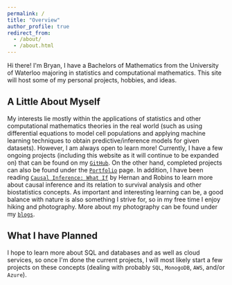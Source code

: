 ```yaml
---
permalink: /
title: "Overview"
author_profile: true
redirect_from: 
  - /about/
  - /about.html
---
```


Hi there! I'm Bryan, I have a Bachelors of Mathematics from the University of Waterloo majoring in statistics and computational mathematics. This site will host some of my personal projects, hobbies, and ideas.

A Little About Myself
------
My interests lie mostly within the applications of statistics and other computational mathematics theories in the real world (such as using differential equations to model cell populations and applying machine learning techniques to obtain predictive/inference models for given datasets). However, I am always open to learn more! Currently, I have a few ongoing projects (including this website as it will continue to be expanded on) that can be found on my [`GitHub`](https://github.com/bryanzang). On the other hand, completed projects can also be found under the [`Portfolio`](https://bryanzang.github.io/portfolio/) page. In addition, I have been reading [`Causal Inference: What If`](https://www.hsph.harvard.edu/miguel-hernan/%20causal-inference-book/) by Hernan and Robins to learn more about causal inference and its relation to survival analysis and other biostatistics concepts. As important and interesting learning can be, a good balance with nature is also something I strive for, so in my free time I enjoy hiking and photography. More about my photography can be found under my [`blogs`](https://bryanzang.github.io/year-archive/).

What I have Planned
------
I hope to learn more about SQL and databases and as well as cloud services, so once I'm done the current projects, I will most likely start a few projects on these concepts (dealing with probably `SQL`, `MonogoDB`, `AWS`, and/or `Azure`).
